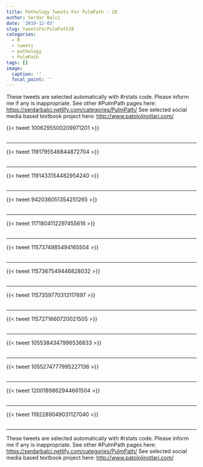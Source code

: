 ```yaml
---
title: Pathology Tweets For PulmPath - 28
author: Serdar Balci
date: '2019-12-03'
slug: tweetsForPulmPath28
categories:
  - R
  - tweets
  - pathology
  - PulmPath
tags: []
image:
  caption: ''
  focal_point: ''
---
```



These tweets are selected automatically with #rstats code. Please inform me if any is inappropriate.
See other #PulmPath pages here: https://serdarbalci.netlify.com/categories/PulmPath/ 
See selected social media based textbook project here: http://www.patolojinotlari.com/

{{< tweet 1006295500209971201 >}}
<br>
<br>
<hr>
{{< tweet 1191795546844872704 >}}
<br>
<br>
<hr>
{{< tweet 1191433154482954240 >}}
<br>
<br>
<hr>
{{< tweet 942036051354251265 >}}
<br>
<br>
<hr>
{{< tweet 1171804112297455616 >}}
<br>
<br>
<hr>
{{< tweet 1157374885494165504 >}}
<br>
<br>
<hr>
{{< tweet 1157367549446828032 >}}
<br>
<br>
<hr>
{{< tweet 1157359770313117697 >}}
<br>
<br>
<hr>
{{< tweet 1157271660720021505 >}}
<br>
<br>
<hr>
{{< tweet 1055384347996536833 >}}
<br>
<br>
<hr>
{{< tweet 1055274777995227136 >}}
<br>
<br>
<hr>
{{< tweet 1200189862944661504 >}}
<br>
<br>
<hr>
{{< tweet 1192289049031127040 >}}
<br>
<br>
<hr>


These tweets are selected automatically with #rstats code. Please inform me if any is inappropriate.
See other #PulmPath pages here: https://serdarbalci.netlify.com/categories/PulmPath/ 
See selected social media based textbook project here: http://www.patolojinotlari.com/
